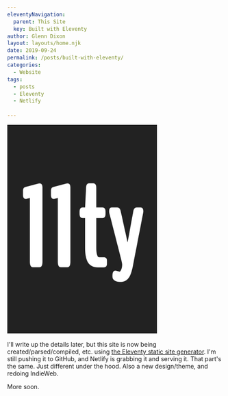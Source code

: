 ```yaml
---
eleventyNavigation:
  parent: This Site
  key: Built with Eleventy
author: Glenn Dixon
layout: layouts/home.njk
date: 2019-09-24
permalink: /posts/built-with-eleventy/
categories:
  - Website
tags:
  - posts
  - Eleventy
  - Netlify

---
```

![](/img/11ty.png)

I'll write up the details later, but this site is now being created/parsed/compiled, etc. using [the Eleventy static site generator](https://11ty.dev). I'm still pushing it to GitHub, and Netlify is grabbing it and serving it. That part's the same. Just different under the hood. Also a new design/theme, and redoing IndieWeb.

More soon.
